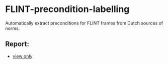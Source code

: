# FLINT-precondition-labelling
Automatically extract preconditions for FLINT frames from Dutch sources of norms.

## Report:
- [view only](https://www.overleaf.com/read/vwhrjrsnsxrj#6d5464)
